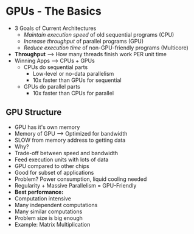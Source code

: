 # GPUs - The Basics
* 3 Goals of Current Architectures
  * *Maintain execution speed* of old sequential programs (CPU)
  * *Increase throughput* of parallel programs (GPU)
  * *Reduce execution time* of non-GPU-friendly programs (Multicore) 
* **Throughput** --> How many threads finish work PER unit time
* Winning Apps --> CPUs + GPUs
  * CPUs do sequential parts
    * Low-level or no-data parallelism
    * 10x faster than GPUs for sequential
  * GPUs do parallel parts
    * 10x faster than CPUs for parallel
## GPU Structure
* GPU has it's own memory
 * Memory of GPU --> Optimized for bandwidth
 * SLOW from memory address to getting data
 * Why?
  * Trade-off between speed and bandwidth
  * Feed execution units with lots of data
* GPU compared to other chips
 * Good for subset of applications
 * Problem? Power consumption, liquid cooling needed
* Regularity + Massive Parallelism = GPU-Friendly
 * **Best performance:**
  * Computation intensive
  * Many independent computations
  * Many similar computations
  * Problem size is big enough
* Example: Matrix Multiplication
